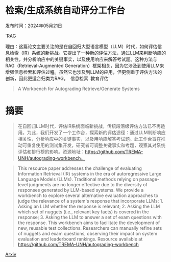 # 检索/生成系统自动评分工作台

发布时间：2024年05月21日

`RAG

理由：这篇论文主要关注的是在自回归大型语言模型（LLM）时代，如何评估信息检索（IR）系统的新挑战。它提出了一种新的评估方法，通过LLM来判断响应的相关性，并分析响应中的关键事实，以及使用响应来解答考试题。这种方法与RAG（Retrieval-Augmented Generation）框架相关，因为它涉及到使用LLM来增强信息检索和评估过程。虽然它也涉及到LLM的应用，但更侧重于评估方法的创新，因此更适合归类为RAG。` `信息检索` `教育评估`

> A Workbench for Autograding Retrieve/Generate Systems

# 摘要

> 在自回归LLM时代，评估IR系统面临新挑战，传统段落级评估方法已不再适用。为此，我们开发了一个工作台，探索新的评估途径：通过LLM判断响应相关性，分析响应中的关键事实，以及用响应解答考试题。此工作台旨在推动可重复使用的测试集开发，研究者可调整关键事实和考题，观察其对系统评估和排行榜的影响。资源地址：https://github.com/TREMA-UNH/autograding-workbench。

> This resource paper addresses the challenge of evaluating Information Retrieval (IR) systems in the era of autoregressive Large Language Models (LLMs). Traditional methods relying on passage-level judgments are no longer effective due to the diversity of responses generated by LLM-based systems. We provide a workbench to explore several alternative evaluation approaches to judge the relevance of a system's response that incorporate LLMs: 1. Asking an LLM whether the response is relevant; 2. Asking the LLM which set of nuggets (i.e., relevant key facts) is covered in the response; 3. Asking the LLM to answer a set of exam questions with the response.
  This workbench aims to facilitate the development of new, reusable test collections. Researchers can manually refine sets of nuggets and exam questions, observing their impact on system evaluation and leaderboard rankings.
  Resource available at https://github.com/TREMA-UNH/autograding-workbench

[Arxiv](https://arxiv.org/abs/2405.13177)